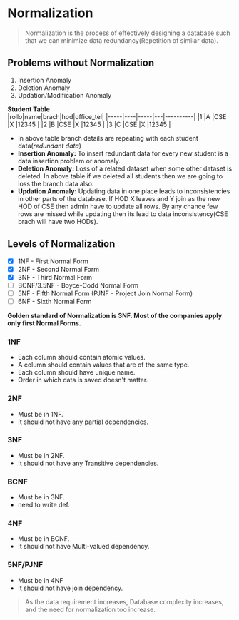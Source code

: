 # Normalization

>Normalization is the process of effectively designing a database such that we can minimize data redundancy(Repetition of similar data).

## Problems without Normalization
1. Insertion Anomaly
2. Deletion Anomaly
3. Updation/Modification Anomaly

**Student Table**  
|rollo|name|brach|hod|office_tel|
|-----|----|-----|---|----------|
|1    |A   |CSE  |X  |12345     |
|2    |B   |CSE  |X  |12345     |
|3    |C   |CSE  |X  |12345     |

- In above table branch details are repeating with each student data(*redundant data*)
- **Insertion Anomaly:** To insert redundant data for every new student is a data insertion problem or anomaly.
- **Deletion Anomaly:** Loss of a related dataset when some other dataset is deleted. In above table if we deleted all students then we are going to loss the branch data also.
- **Updation Anomaly:** Updating data in one place leads to inconsistencies in other parts of the database. If HOD X leaves and Y join as the new HOD of CSE then admin have to update all rows. By any chance few rows are missed while updating then its lead to data inconsistency(CSE brach will have two HODs).




## Levels of Normalization
- [X] 1NF - First Normal Form
- [X] 2NF - Second Normal Form
- [X] 3NF - Third Normal Form
- [ ] BCNF/3.5NF - Boyce-Codd Normal Form
- [ ] 5NF - Fifth Normal Form (PJNF - Project Join Normal Form)
- [ ] 6NF - Sixth Normal Form

**Golden standard of Normalization is 3NF. Most of the companies apply only first Normal Forms.**  

### 1NF
* Each column should contain atomic values.  
* A column should contain values that are of the same type.
* Each column should have unique name.
* Order in which data is saved doesn't matter.

### 2NF
* Must be in 1NF.  
* It should not have any partial dependencies.    

### 3NF
* Must be in 2NF.  
* It should not have any Transitive dependencies.  

### BCNF
* Must be in 3NF.  
* need to write def.  

### 4NF
* Must be in BCNF.  
* It should not have Multi-valued dependency.  

### 5NF/PJNF
* Must be in 4NF
* It should not have join dependency.



>As the data requirement increases, Database complexity increases, and the need for normalization too increase.



